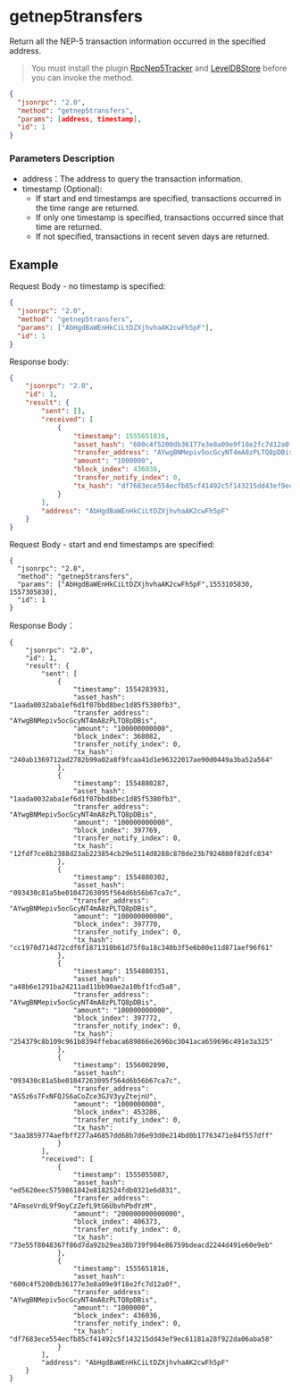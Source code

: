 ﻿# getnep5transfers 

Return all the NEP-5 transaction information occurred in the specified address.

> You must install the plugin [RpcNep5Tracker](https://github.com/neo-project/neo-plugins/releases) and [LevelDBStore](https://github.com/neo-project/neo-modules/releases) before you can invoke the method.

```json
{
  "jsonrpc": "2.0",
  "method": "getnep5transfers",
  "params": [address, timestamp],
  "id": 1
}
```

### Parameters Description

* address：The address to query the transaction information.
* timestamp (Optional):
    * If start and end timestamps are specified, transactions occurred in the time range are returned.
    * If only one timestamp is specified, transactions occurred since that time are returned.
    * If not specified, transactions in recent seven days are returned.

## Example

Request Body - no timestamp is specified:

```json
{
  "jsonrpc": "2.0",
  "method": "getnep5transfers",
  "params": ["AbHgdBaWEnHkCiLtDZXjhvhaAK2cwFh5pF"],
  "id": 1
}
```

Response body:

```json
{
    "jsonrpc": "2.0",
    "id": 1,
    "result": {
        "sent": [],
        "received": [
            {
                "timestamp": 1555651816,
                "asset_hash": "600c4f5200db36177e3e8a09e9f18e2fc7d12a0f",
                "transfer_address": "AYwgBNMepiv5ocGcyNT4mA8zPLTQ8pDBis",
                "amount": "1000000",
                "block_index": 436036,
                "transfer_notify_index": 0,
                "tx_hash": "df7683ece554ecfb85cf41492c5f143215dd43ef9ec61181a28f922da06aba58"
            }
        ],
        "address": "AbHgdBaWEnHkCiLtDZXjhvhaAK2cwFh5pF"
    }
}
```

Request Body - start and end timestamps are specified:
```
{
  "jsonrpc": "2.0",
  "method": "getnep5transfers",
  "params": ["AbHgdBaWEnHkCiLtDZXjhvhaAK2cwFh5pF",1553105830, 1557305830],
  "id": 1
}
```
Response Body：
```
{
    "jsonrpc": "2.0",
    "id": 1,
    "result": {
        "sent": [
            {
                "timestamp": 1554283931,
                "asset_hash": "1aada0032aba1ef6d1f07bbd8bec1d85f5380fb3",
                "transfer_address": "AYwgBNMepiv5ocGcyNT4mA8zPLTQ8pDBis",
                "amount": "100000000000",
                "block_index": 368082,
                "transfer_notify_index": 0,
                "tx_hash": "240ab1369712ad2782b99a02a8f9fcaa41d1e96322017ae90d0449a3ba52a564"
            },
            {
                "timestamp": 1554880287,
                "asset_hash": "1aada0032aba1ef6d1f07bbd8bec1d85f5380fb3",
                "transfer_address": "AYwgBNMepiv5ocGcyNT4mA8zPLTQ8pDBis",
                "amount": "100000000000",
                "block_index": 397769,
                "transfer_notify_index": 0,
                "tx_hash": "12fdf7ce8b2388d23ab223854cb29e5114d8288c878de23b7924880f82dfc834"
            },
            {
                "timestamp": 1554880302,
                "asset_hash": "093430c81a5be01047263095f564d6b56b67ca7c",
                "transfer_address": "AYwgBNMepiv5ocGcyNT4mA8zPLTQ8pDBis",
                "amount": "100000000000",
                "block_index": 397770,
                "transfer_notify_index": 0,
                "tx_hash": "cc1970d714d72cdf6f1871310b61d75f0a18c340b3f5e6b00e11d871aef96f61"
            },
            {
                "timestamp": 1554880351,
                "asset_hash": "a48b6e1291ba24211ad11bb90ae2a10bf1fcd5a8",
                "transfer_address": "AYwgBNMepiv5ocGcyNT4mA8zPLTQ8pDBis",
                "amount": "100000000000",
                "block_index": 397772,
                "transfer_notify_index": 0,
                "tx_hash": "254379c8b109c961b8394ffebaca689866e2696bc3041aca659696c491e3a325"
            },
            {
                "timestamp": 1556002890,
                "asset_hash": "093430c81a5be01047263095f564d6b56b67ca7c",
                "transfer_address": "AS5z6s7FxNFQJS6aCoZce3GJV3yyZtejnU",
                "amount": "1000000000",
                "block_index": 453286,
                "transfer_notify_index": 0,
                "tx_hash": "3aa3859774aefbff277a46857dd68b7d6e93d0e214bd0b17763471e84f557dff"
            }
        ],
        "received": [
            {
                "timestamp": 1555055087,
                "asset_hash": "ed5620eec5759861842e8182524fdb0321e6d831",
                "transfer_address": "AFmseVrdL9f9oyCzZefL9tG6UbvhPbdYzM",
                "amount": "200000000000000",
                "block_index": 406373,
                "transfer_notify_index": 0,
                "tx_hash": "73e55f8048367f86d7da92b29ea38b739f984e86759bdeacd2244d491e60e9eb"
            },
            {
                "timestamp": 1555651816,
                "asset_hash": "600c4f5200db36177e3e8a09e9f18e2fc7d12a0f",
                "transfer_address": "AYwgBNMepiv5ocGcyNT4mA8zPLTQ8pDBis",
                "amount": "1000000",
                "block_index": 436036,
                "transfer_notify_index": 0,
                "tx_hash": "df7683ece554ecfb85cf41492c5f143215dd43ef9ec61181a28f922da06aba58"
            }
        ],
        "address": "AbHgdBaWEnHkCiLtDZXjhvhaAK2cwFh5pF"
    }
}
```